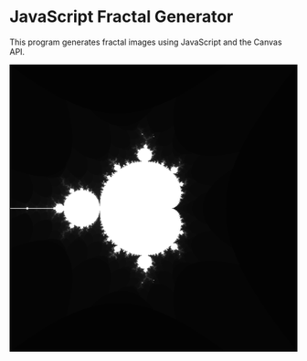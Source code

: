 # JavaScript Fractal Generator

This program generates fractal images using JavaScript and the Canvas API.

![Demo Image](./demo.png)
